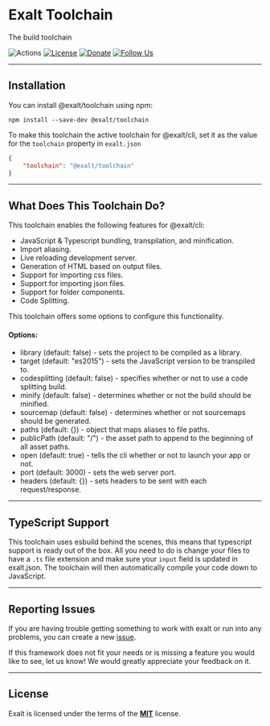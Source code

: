 # Exalt Toolchain

The build toolchain

![Actions](https://github.com/exalt/exalt/workflows/build/badge.svg)
[![License](https://img.shields.io/badge/license-MIT-blue.svg)](https://github.com/exalt/exalt/blob/main/LICENSE)
[![Donate](https://img.shields.io/badge/patreon-donate-green.svg)](https://www.patreon.com/outwalkstudios)
[![Follow Us](https://img.shields.io/badge/follow-on%20twitter-4AA1EC.svg)](https://twitter.com/OutwalkStudios)

---

## Installation

You can install @exalt/toolchain using npm:

```
npm install --save-dev @exalt/toolchain
```

To make this toolchain the active toolchain for @exalt/cli, set it as the value for the
`toolchain` property in `exalt.json`

```json
{
    "toolchain": "@exalt/toolchain"
}
```

---

## What Does This Toolchain Do?

This toolchain enables the following features for @exalt/cli:
- JavaScript & Typescript bundling, transpilation, and minification.
- Import aliasing.
- Live reloading development server.
- Generation of HTML based on output files.
- Support for importing css files.
- Support for importing json files.
- Support for folder components.
- Code Splitting.


This toolchain offers some options to configure this functionality.

#### Options:
- library (default: false) - sets the project to be compiled as a library.
- target (default: "es2015") - sets the JavaScript version to be transpiled to.
- codesplitting (default: false) - specifies whether or not to use a code splitting build.
- minify (default: false) - determines whether or not the build should be minified.
- sourcemap (default: false) - determines whether or not sourcemaps should be generated.
- paths (default: {}) - object that maps aliases to file paths.
- publicPath (default: "/") - the asset path to append to the beginning of all asset paths.
- open (default: true) - tells the cli whether or not to launch your app or not.
- port (default: 3000) - sets the web server port.
- headers (default: {}) - sets headers to be sent with each request/response.

---

## TypeScript Support

This toolchain uses esbuild behind the scenes, this means that typescript support is ready out of the box. All you need to do is change your files to have a `.ts` file extension and make sure your `input` field is updated in exalt.json. The toolchain will then automatically compile your code down to JavaScript.

---

## Reporting Issues

If you are having trouble getting something to work with exalt or run into any problems, you can create a new [issue](https://github.com/exalt/exalt/issues).

If this framework does not fit your needs or is missing a feature you would like to see, let us know! We would greatly appreciate your feedback on it.

---

## License

Exalt is licensed under the terms of the [**MIT**](https://github.com/exalt/exalt/blob/main/LICENSE) license.